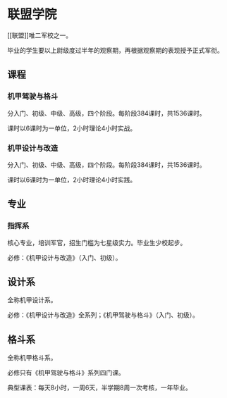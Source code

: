 # 联盟学院

[[联盟]]唯二军校之一。

毕业的学生要以上尉级度过半年的观察期，再根据观察期的表现授予正式军衔。

## 课程

### 机甲驾驶与格斗

分入门、初级、中级、高级，四个阶段。每阶段384课时，共1536课时。

课时以6课时为一单位，2小时理论4小时实战。

### 机甲设计与改造

分入门、初级、中级、高级，四个阶段。每阶段384课时，共1536课时。

课时以6课时为一单位，2小时理论4小时实践。

## 专业

### 指挥系

核心专业，培训军官，招生门槛为七星级实力。毕业生少校起步。

必修：《机甲设计与改造》（入门、初级）。

## 设计系

全称机甲设计系。

必修：《机甲设计与改造》全系列；《机甲驾驶与格斗》（入门、初级）。

## 格斗系

全称机甲格斗系。

必修只有《机甲驾驶与格斗》系列四门课。

典型课表：每天8小时，一周6天，半学期8周一次考核，一年毕业。
